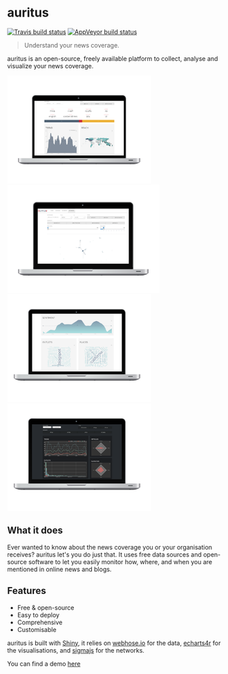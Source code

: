 # auritus

[![Travis build status](https://travis-ci.org/news-r/auritus.svg?branch=master)](https://travis-ci.org/news-r/auritus)
[![AppVeyor build status](https://ci.appveyor.com/api/projects/status/github/news-r/auritus?branch=master&svg=true)](https://ci.appveyor.com/project/news-r/auritus)

> Understand your news coverage.

auritus is an open-source, freely available platform to collect, analyse and visualize your news coverage. 

<img src="overview.png" height = 250 />
<img src="networks.png" height = 250 />
<img src="clouds.png" height = 250 />
<img src="theme.png" height = 250 />

## What it does

Ever wanted to know about the news coverage you or your organisation receives? auritus let's you do just that. It uses free data sources and open-source software to let you easily monitor how, where, and when you are mentioned in online news and blogs.

## Features

- Free & open-source
- Easy to deploy
- Comprehensive
- Customisable

auritus is built with [Shiny](https://shiny.rstudio.com/), it relies on [webhose.io](https://webhose.io/) for the data, [echarts4r](https://echarts4r.john-coene.com/) for the visualisations, and [sigmajs](https://sigmajs.john-coene.com/) for the networks.

You can find a demo [here](https://shiny.john-coene.com/auritus/)

